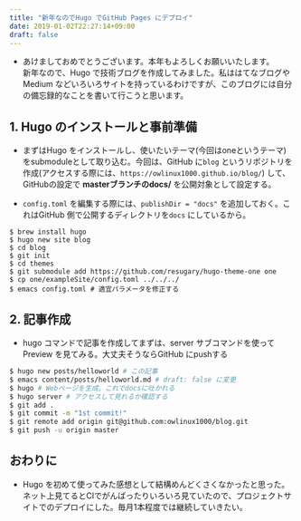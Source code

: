 ```yaml
---
title: "新年なのでHugo でGitHub Pages にデプロイ"
date: 2019-01-02T22:27:14+09:00
draft: false
---
```


- あけましておめでとうございます。本年もよろしくお願いいたします。  
新年なので、Hugo で技術ブログを作成してみました。私ははてなブログやMedium などいろいろサイトを持っているわけですが、このブログには自分の備忘録的なことを書いて行こうと思います。

## 1. Hugo のインストールと事前準備

- まずはHugo をインストールし、使いたいテーマ(今回はoneというテーマ)をsubmoduleとして取り込む。今回は、GitHub に```blog``` というリポジトリを作成(アクセスする際には、```https://owlinux1000.github.io/blog/```) して、GitHubの設定で **masterブランチのdocs/** を公開対象として設定する。  

- ```config.toml``` を編集する際には、```publishDir = "docs"``` を追加しておく。これはGitHub 側で公開するディレクトリを```docs``` にしているから。


```
$ brew install hugo
$ hugo new site blog
$ cd blog
$ git init
$ cd themes
$ git submodule add https://github.com/resugary/hugo-theme-one one
$ cp one/exampleSite/config.toml ../../../
$ emacs config.toml # 適宜パラメータを修正する
```

## 2. 記事作成

- hugo コマンドで記事を作成してまずは、server サブコマンドを使ってPreview を見てみる。大丈夫そうならGitHub にpushする

```sh
$ hugo new posts/helloworld # この記事
$ emacs content/posts/helloworld.md # draft: false に変更
$ hugo # Webページを生成。これでdocsに吐かれる
$ hugo server # アクセスして見れるか確認する
$ git add .
$ git commit -m "1st commit!"
$ git remote add origin git@github.com:owlinux1000/blog.git
$ git push -u origin master
```

## おわりに

- Hugo を初めて使ってみた感想として結構めんどくさくなかったと思った。ネット上見てるとCIでがんばったりいろいろ見ていたので、プロジェクトサイトでのデプロイにした。毎月1本程度では継続していきたい。
